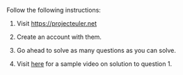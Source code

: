 Follow the following instructions:

1. Visit https://projecteuler.net 

2. Create an account with them.

3. Go ahead to solve as many questions as you can solve.

4. Visit [here](https://www.youtube.com/watch?v=JxYr1x9uMjY&feature=emb_logo) for a sample video on solution to question 1.
